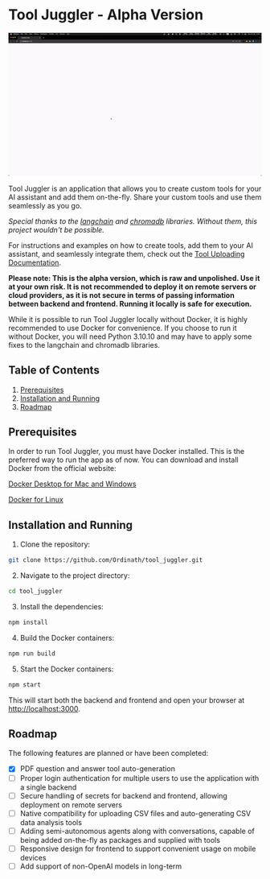 # Tool Juggler - Alpha Version

![Tool Juggler Demo](https://github.com/Ordinath/tool_juggler/blob/main/raw/assets/tool_juggler_demo_1.gif)

Tool Juggler is an application that allows you to create custom tools for your AI assistant and add them on-the-fly. Share your custom tools and use them seamlessly as you go.

*Special thanks to the [langchain](https://github.com/hwchase17/langchain) and [chromadb](https://github.com/chroma-core/chroma) libraries. Without them, this project wouldn't be possible.*

For instructions and examples on how to create tools, add them to your AI assistant, and seamlessly integrate them, check out the [Tool Uploading Documentation](https://github.com/Ordinath/tool_juggler/blob/main/tool_examples/readme.md#tool-juggler---tool-uploading-documentation).

**Please note: This is the alpha version, which is raw and unpolished. Use it at your own risk. It is not recommended to deploy it on remote servers or cloud providers, as it is not secure in terms of passing information between backend and frontend. Running it locally is safe for execution.**

While it is possible to run Tool Juggler locally without Docker, it is highly recommended to use Docker for convenience. If you choose to run it without Docker, you will need Python 3.10.10 and may have to apply some fixes to the langchain and chromadb libraries.

## Table of Contents
1. [Prerequisites](#prerequisites)
2. [Installation and Running](#installation-and-running)
3. [Roadmap](#roadmap)

## Prerequisites

In order to run Tool Juggler, you must have Docker installed. This is the preferred way to run the app as of now. You can download and install Docker from the official website:

[Docker Desktop for Mac and Windows](https://www.docker.com/products/docker-desktop)

[Docker for Linux](https://docs.docker.com/engine/install/)

## Installation and Running

1. Clone the repository:

```bash
git clone https://github.com/Ordinath/tool_juggler.git
```

2. Navigate to the project directory:

```bash
cd tool_juggler
```

3. Install the dependencies:

```bash
npm install
```

4. Build the Docker containers:

```bash
npm run build
```

5. Start the Docker containers:

```bash
npm start
```

This will start both the backend and frontend and open your browser at [http://localhost:3000](http://localhost:3000).

## Roadmap

The following features are planned or have been completed:

- [x] PDF question and answer tool auto-generation
- [ ] Proper login authentication for multiple users to use the application with a single backend
- [ ] Secure handling of secrets for backend and frontend, allowing deployment on remote servers
- [ ] Native compatibility for uploading CSV files and auto-generating CSV data analysis tools
- [ ] Adding semi-autonomous agents along with conversations, capable of being added on-the-fly as packages and supplied with tools
- [ ] Responsive design for frontend to support convenient usage on mobile devices
- [ ] Add support of non-OpenAI models in long-term
